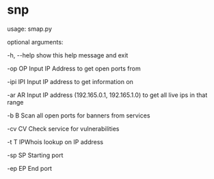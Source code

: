 # snp

usage: smap.py

optional arguments:

  -h, --help  show this help message and exit
  
  -op OP      Input IP Address to get open ports from
  
  -ipi IPI    Input IP address to get information on
  
  -ar AR      Input IP address (192.165.0.1, 192.165.1.0) to get all live ips in that range
  
  -b B        Scan all open ports for banners from services
  
  -cv CV      Check service for vulnerabilities
  
  -t T        IPWhois lookup on IP address
  
  -sp SP      Starting port
  
  -ep EP      End port
